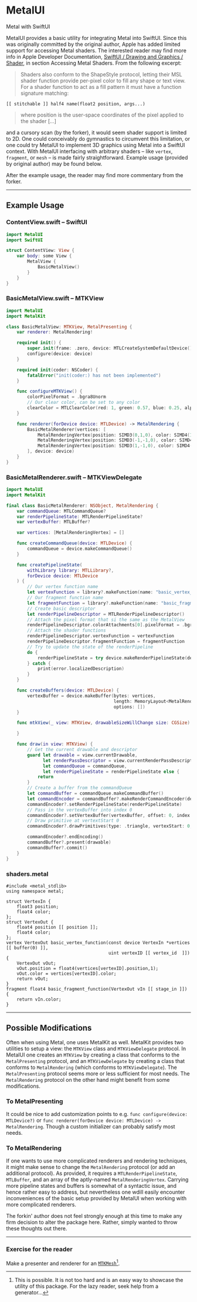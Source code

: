 # MetalUI
Metal with SwiftUI

MetalUI provides a basic utility for integrating Metal into SwiftUI. Since this was originally committed by the original author, Apple has added limited support for accessing Metal shaders. The interested reader may find more info in Apple Developer Documentation, [SwiftUI / Drawing and Graphics / Shader](https://developer.apple.com/documentation/swiftui/shader), in section Accessing Metal Shaders. From the following excerpt:

>Shaders also conform to the ShapeStyle protocol, letting their MSL shader function provide per-pixel color to fill any shape or text view. For a shader function to act as a fill pattern it must have a function signature matching:
>
```
[[ stitchable ]] half4 name(float2 position, args...)
```
>
>where position is the user-space coordinates of the pixel applied to the shader [...]

and a cursory scan (by the forker), it would seem shader support is limited to 2D. One could conceivably do gymnastics to circumvent this limitation, or one could try MetalUI to implement 3D graphics using Metal into a SwiftUI context. With MetalUI interfacing with arbitrary shaders – like `vertex`, `fragment`, or `mesh` – is made fairly straightforward. Example usage (provided by original author) may be found below.

After the example usage, the reader may find more commentary from the forker.

---------------------------------------------------------------

## Example Usage

### ContentView.swift – SwiftUI
```swift
import MetalUI
import SwiftUI

struct ContentView: View {
    var body: some View {
        MetalView {
            BasicMetalView()
        }
    }
}

```

### BasicMetalView.swift – MTKView
```swift
import MetalUI
import MetalKit

class BasicMetalView: MTKView, MetalPresenting {
    var renderer: MetalRendering!

    required init() {
        super.init(frame: .zero, device: MTLCreateSystemDefaultDevice())
        configure(device: device)
    }

    required init(coder: NSCoder) {
        fatalError("init(coder:) has not been implemented")
    }

    func configureMTKView() {
        colorPixelFormat = .bgra8Unorm
        // Our clear color, can be set to any color
        clearColor = MTLClearColor(red: 1, green: 0.57, blue: 0.25, alpha: 1)
    }

    func renderer(forDevice device: MTLDevice) -> MetalRendering {
        BasicMetalRenderer(vertices: [
            MetalRenderingVertex(position: SIMD3(0,1,0), color: SIMD4(1,0,0,1)),
            MetalRenderingVertex(position: SIMD3(-1,-1,0), color: SIMD4(0,1,0,1)),
            MetalRenderingVertex(position: SIMD3(1,-1,0), color: SIMD4(0,0,1,1))
        ], device: device)
    }
}
```

### BasicMetalRenderer.swift – MTKViewDelegate
```swift
import MetalUI
import MetalKit

final class BasicMetalRenderer: NSObject, MetalRendering {
    var commandQueue: MTLCommandQueue?
    var renderPipelineState: MTLRenderPipelineState?
    var vertexBuffer: MTLBuffer?

    var vertices: [MetalRenderingVertex] = []

    func createCommandQueue(device: MTLDevice) {
        commandQueue = device.makeCommandQueue()
    }

    func createPipelineState(
        withLibrary library: MTLLibrary?,
        forDevice device: MTLDevice
    ) {
        // Our vertex function name
        let vertexFunction = library?.makeFunction(name: "basic_vertex_function")
        // Our fragment function name
        let fragmentFunction = library?.makeFunction(name: "basic_fragment_function")
        // Create basic descriptor
        let renderPipelineDescriptor = MTLRenderPipelineDescriptor()
        // Attach the pixel format that si the same as the MetalView
        renderPipelineDescriptor.colorAttachments[0].pixelFormat = .bgra8Unorm
        // Attach the shader functions
        renderPipelineDescriptor.vertexFunction = vertexFunction
        renderPipelineDescriptor.fragmentFunction = fragmentFunction
        // Try to update the state of the renderPipeline
        do {
            renderPipelineState = try device.makeRenderPipelineState(descriptor: renderPipelineDescriptor)
        } catch {
            print(error.localizedDescription)
        }
    }

    func createBuffers(device: MTLDevice) {
        vertexBuffer = device.makeBuffer(bytes: vertices,
                                         length: MemoryLayout<MetalRenderingVertex>.stride * vertices.count,
                                         options: [])
    }

    func mtkView(_ view: MTKView, drawableSizeWillChange size: CGSize) {

    }

    func draw(in view: MTKView) {
        // Get the current drawable and descriptor
        guard let drawable = view.currentDrawable,
              let renderPassDescriptor = view.currentRenderPassDescriptor,
              let commandQueue = commandQueue,
              let renderPipelineState = renderPipelineState else {
            return
        }
        // Create a buffer from the commandQueue
        let commandBuffer = commandQueue.makeCommandBuffer()
        let commandEncoder = commandBuffer?.makeRenderCommandEncoder(descriptor: renderPassDescriptor)
        commandEncoder?.setRenderPipelineState(renderPipelineState)
        // Pass in the vertexBuffer into index 0
        commandEncoder?.setVertexBuffer(vertexBuffer, offset: 0, index: 0)
        // Draw primitive at vertextStart 0
        commandEncoder?.drawPrimitives(type: .triangle, vertexStart: 0, vertexCount: vertices.count)

        commandEncoder?.endEncoding()
        commandBuffer?.present(drawable)
        commandBuffer?.commit()
    }
}
```

### shaders.metal
```metal
#include <metal_stdlib>
using namespace metal;

struct VertexIn {
    float3 position;
    float4 color;
};
struct VertexOut {
    float4 position [[ position ]];
    float4 color;
};
vertex VertexOut basic_vertex_function(const device VertexIn *vertices [[ buffer(0) ]],
                                       uint vertexID [[ vertex_id  ]]) {
    VertexOut vOut;
    vOut.position = float4(vertices[vertexID].position,1);
    vOut.color = vertices[vertexID].color;
    return vOut;
}
fragment float4 basic_fragment_function(VertexOut vIn [[ stage_in ]]) {
    return vIn.color;
}
```

-------------------------------------------------------------

## Possible Modifications

Often when using Metal, one uses MetalKit as well. MetalKit provides two utilities to setup a view: the `MTKView` class and `MTKViewDelegate` protocol. In MetalUI one creates an `MTKView` by creating a class that conforms to the `MetalPresenting` protocol, and an `MTKViewDelegate` by creating a class that conforms to `MetalRendering` (which conforms to `MTKViewDelegate`). The `MetalPresenting` protocol seems more or less sufficient for most needs. The `MetalRendering` protocol on the other hand might benefit from some modifications.

### To MetalPresenting

It could be nice to add customization points to e.g. `func configure(device: MTLDevice?)` or `func renderer(forDevice device: MTLDevice) -> MetalRendering`. Though a custom initializer can probably satisfy most needs.

### To MetalRendering

If one wants to use more complicated renderers and rendering techniques, it might make sense to change the `MetalRendering` protocol (or add an additional protocol). As provided, it requires a `MTLRenderPipelineState`, `MTLBuffer`, and an array of the aptly-named `MetalRenderingVertex`. Carrying more pipeline states and buffers is somewhat of a syntactic issue, and hence rather easy to address, but nevertheless one wdill easily encounter inconveniences of the basic setup provided by MetalUI when working with more complicated renderers.

The forkin' author does not feel strongly enough at this time to make any firm decision to alter the package here. Rather, simply wanted to throw these thoughts out there. 

_____________________________________________________________

### Exercise for the reader

Make a presenter and renderer for an [`MTKMesh`](https://developer.apple.com/documentation/metalkit/mtkmesh)[^1].

[^1]: This is possible. It is not too hard and is an easy way to showcase the utility of this package. For the lazy reader, seek help from a generator...
